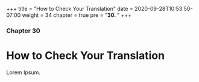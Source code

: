 +++
title = "How to Check Your Translation"
date = 2020-09-28T10:53:50-07:00
weight = 34
chapter = true
pre = "<b>30. </b>"
+++

### Chapter 30

# How to Check Your Translation

Lorem Ipsum.